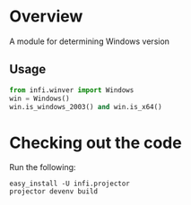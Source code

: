 Overview
========

A module for determining Windows version

Usage
-----

```python
from infi.winver import Windows
win = Windows()
win.is_windows_2003() and win.is_x64() 
```

Checking out the code
=====================

Run the following:

    easy_install -U infi.projector
    projector devenv build
